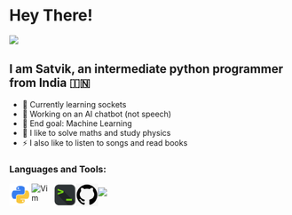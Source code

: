 
# Hey There!

![](https://komarev.com/ghpvc/?username=Risen54&label=PROFILE+VIEWS)

## I am Satvik, an intermediate python programmer from India :india:

- :seedling: Currently learning sockets
- :volcano: Working on an AI chatbot (not speech)
- :rabbit: End goal: Machine Learning
- :microscope: I like to solve maths and study physics
- :zap: I also like to listen to songs and read books

### Languages and Tools:
<img align="left" src="https://github.com/Amethyst69/Amethyst69/blob/main/python.png" width="40" alt="Python" />
<img align="left" src="https://upload.wikimedia.org/wikipedia/commons/thumb/9/9f/Vimlogo.svg/544px-Vimlogo.svg.png" width="40" alt="Vim" />
<img align="left" src="https://github.com/Risen54/Risen54/blob/main/pngegg.png" width="40" alt="Terminal" />
<img align="left" src="https://github.com/Risen54/Risen54/blob/main/github_PNG58.png" width="40" alt="Github" />

### 
<img vertical-align="middle" src="https://github-readme-stats.vercel.app/api?username=Risen54&count_private=true&show_icon=true&theme=dracula">
